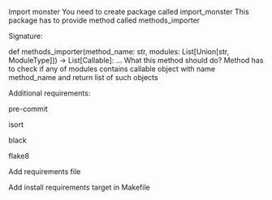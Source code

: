 Import monster
You need to create package called import_monster This package has to provide method called methods_importer

Signature:

def methods_importer(method_name: str, modules: List[Union[str, ModuleType]]) -> List[Callable]:
    ...
What this method should do?
Method has to check if any of modules contains callable object with name method_name and return list of such objects

Additional requirements:

pre-commit

isort

black

flake8

Add requirements file

Add install requirements target in Makefile